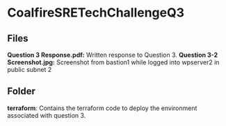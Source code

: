 # CoalfireSRETechChallengeQ3

## Files

**Question 3 Response.pdf:** Written response to Question 3. 
**Question 3-2 Screenshot.jpg:** Screenshot from bastion1 while logged into wpserver2 in public subnet 2

## Folder
**terraform**: Contains the terraform code to deploy the environment associated with question 3. 
